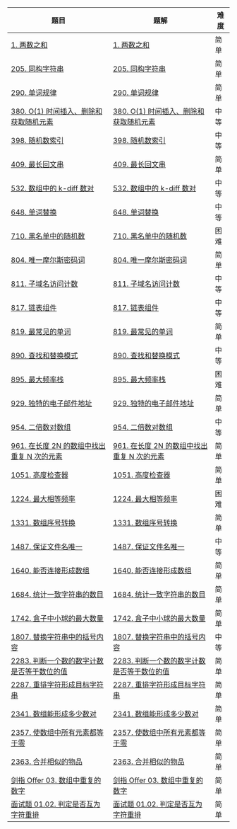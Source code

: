 | 题目                                                         | 题解                                                         | 难度 |
| ------------------------------------------------------------ | ------------------------------------------------------------ | ---- |
| [1. 两数之和](https://leetcode.cn/problems/two-sum/)         | [1. 两数之和](https://github.com/ZonzeeLi/LeetCode/blob/master/index/1-10/1.%20%E4%B8%A4%E6%95%B0%E4%B9%8B%E5%92%8C.md) | 简单 |
| [205. 同构字符串](https://leetcode.cn/problems/isomorphic-strings/) | [205. 同构字符串](https://github.com/ZonzeeLi/LeetCode/blob/master/index/201-210/205.%20%E5%90%8C%E6%9E%84%E5%AD%97%E7%AC%A6%E4%B8%B2.md) | 简单 |
| [290. 单词规律](https://leetcode.cn/problems/word-pattern/)  | [290. 单词规律](https://github.com/ZonzeeLi/LeetCode/blob/master/index/281-290/290.%20%E5%8D%95%E8%AF%8D%E8%A7%84%E5%BE%8B.md) | 简单 |
| [380. O(1) 时间插入、删除和获取随机元素](https://leetcode-cn.com/problems/insert-delete-getrandom-o1/) | [380. O(1) 时间插入、删除和获取随机元素](https://github.com/ZonzeeLi/LeetCode/blob/master/index/371-380/380.%20O(1)%20%E6%97%B6%E9%97%B4%E6%8F%92%E5%85%A5%E3%80%81%E5%88%A0%E9%99%A4%E5%92%8C%E8%8E%B7%E5%8F%96%E9%9A%8F%E6%9C%BA%E5%85%83%E7%B4%A0.md) | 中等 |
| [398. 随机数索引](https://leetcode-cn.com/problems/random-pick-index/) | [398. 随机数索引](https://github.com/ZonzeeLi/LeetCode/blob/master/index/391-400/398.%20%E9%9A%8F%E6%9C%BA%E6%95%B0%E7%B4%A2%E5%BC%95.md) | 中等 |
| [409. 最长回文串](https://leetcode.cn/problems/longest-palindrome/) | [409. 最长回文串](https://github.com/ZonzeeLi/LeetCode/blob/master/index/401-410/409.%20%E6%9C%80%E9%95%BF%E5%9B%9E%E6%96%87%E4%B8%B2.md) | 简单 |
| [532. 数组中的 k-diff 数对](https://leetcode.cn/problems/k-diff-pairs-in-an-array/) | [532. 数组中的 k-diff 数对](https://github.com/ZonzeeLi/LeetCode/blob/master/index/531-540/532.%20%E6%95%B0%E7%BB%84%E4%B8%AD%E7%9A%84%20k-diff%20%E6%95%B0%E5%AF%B9.md) | 中等 |
| [648. 单词替换](https://leetcode.cn/problems/replace-words/) | [648. 单词替换](https://github.com/ZonzeeLi/LeetCode/blob/master/index/641-650/648.%20%E5%8D%95%E8%AF%8D%E6%9B%BF%E6%8D%A2.md) | 中等 |
| [710. 黑名单中的随机数](https://leetcode.cn/problems/random-pick-with-blacklist/) | [710. 黑名单中的随机数](https://github.com/ZonzeeLi/LeetCode/blob/master/index/701-710/710.%20%E9%BB%91%E5%90%8D%E5%8D%95%E4%B8%AD%E7%9A%84%E9%9A%8F%E6%9C%BA%E6%95%B0.md) | 困难 |
| [804. 唯一摩尔斯密码词](https://leetcode-cn.com/problems/unique-morse-code-words/) | [804. 唯一摩尔斯密码词](https://github.com/ZonzeeLi/LeetCode/blob/master/index/801-810/804.%20%E5%94%AF%E4%B8%80%E6%91%A9%E5%B0%94%E6%96%AF%E5%AF%86%E7%A0%81%E8%AF%8D.md) | 简单 |
| [811. 子域名访问计数](https://leetcode.cn/problems/subdomain-visit-count/) | [811. 子域名访问计数](https://github.com/ZonzeeLi/LeetCode/blob/master/index/811-820/811.%20%E5%AD%90%E5%9F%9F%E5%90%8D%E8%AE%BF%E9%97%AE%E8%AE%A1%E6%95%B0.md) | 中等 |
| [817. 链表组件](https://leetcode.cn/problems/linked-list-components/) | [817. 链表组件](https://github.com/ZonzeeLi/LeetCode/blob/master/index/811-820/817.%20%E9%93%BE%E8%A1%A8%E7%BB%84%E4%BB%B6.md) | 中等 |
| [819. 最常见的单词](https://leetcode-cn.com/problems/most-common-word/) | [819. 最常见的单词](https://github.com/ZonzeeLi/LeetCode/blob/master/index/811-820/819.%20%E6%9C%80%E5%B8%B8%E8%A7%81%E7%9A%84%E5%8D%95%E8%AF%8D.md) | 简单 |
| [890. 查找和替换模式](https://leetcode.cn/problems/find-and-replace-pattern/) | [890. 查找和替换模式](https://github.com/ZonzeeLi/LeetCode/blob/master/index/881-890/890.%20%E6%9F%A5%E6%89%BE%E5%92%8C%E6%9B%BF%E6%8D%A2%E6%A8%A1%E5%BC%8F.md) | 中等 |
| [895. 最大频率栈](https://leetcode.cn/problems/maximum-frequency-stack/) | [895. 最大频率栈](https://github.com/ZonzeeLi/LeetCode/blob/master/index/891-900/895.%20%E6%9C%80%E5%A4%A7%E9%A2%91%E7%8E%87%E6%A0%88.md) | 困难 |
| [929. 独特的电子邮件地址](https://leetcode.cn/problems/unique-email-addresses/) | [929. 独特的电子邮件地址](https://github.com/ZonzeeLi/LeetCode/blob/master/index/921-930/929.%20%E7%8B%AC%E7%89%B9%E7%9A%84%E7%94%B5%E5%AD%90%E9%82%AE%E4%BB%B6%E5%9C%B0%E5%9D%80.md) | 简单 |
| [954. 二倍数对数组](https://leetcode-cn.com/problems/array-of-doubled-pairs/) | [954. 二倍数对数组](https://github.com/ZonzeeLi/LeetCode/blob/master/index/951-960/954.%20%E4%BA%8C%E5%80%8D%E6%95%B0%E5%AF%B9%E6%95%B0%E7%BB%84.md) | 中等 |
| [961. 在长度 2N 的数组中找出重复 N 次的元素](https://leetcode.cn/problems/n-repeated-element-in-size-2n-array/) | [961. 在长度 2N 的数组中找出重复 N 次的元素](https://github.com/ZonzeeLi/LeetCode/blob/master/index/961-970/961.%20%E5%9C%A8%E9%95%BF%E5%BA%A6%202N%20%E7%9A%84%E6%95%B0%E7%BB%84%E4%B8%AD%E6%89%BE%E5%87%BA%E9%87%8D%E5%A4%8D%20N%20%E6%AC%A1%E7%9A%84%E5%85%83%E7%B4%A0.md) | 简单 |
| [1051. 高度检查器](https://leetcode.cn/problems/height-checker/) | [1051. 高度检查器](https://github.com/ZonzeeLi/LeetCode/blob/master/index/1051-1060/1051.%20%E9%AB%98%E5%BA%A6%E6%A3%80%E6%9F%A5%E5%99%A8.md) | 简单 |
| [1224. 最大相等频率](https://leetcode.cn/problems/maximum-equal-frequency/) | [1224. 最大相等频率](https://github.com/ZonzeeLi/LeetCode/blob/master/index/1221-1230/1224.%20%E6%9C%80%E5%A4%A7%E7%9B%B8%E7%AD%89%E9%A2%91%E7%8E%87.md) | 困难 |
| [1331. 数组序号转换](https://leetcode.cn/problems/rank-transform-of-an-array/) | [1331. 数组序号转换](https://github.com/ZonzeeLi/LeetCode/blob/master/index/1331-1340/1331.%20%E6%95%B0%E7%BB%84%E5%BA%8F%E5%8F%B7%E8%BD%AC%E6%8D%A2.md) | 简单 |
| [1487. 保证文件名唯一](https://leetcode.cn/problems/making-file-names-unique/) | [1487. 保证文件名唯一](https://github.com/ZonzeeLi/LeetCode/blob/master/index/1481-1490/1487.%20%E4%BF%9D%E8%AF%81%E6%96%87%E4%BB%B6%E5%90%8D%E5%94%AF%E4%B8%80.md)                                                             | 中等 |
| [1640. 能否连接形成数组](https://leetcode.cn/problems/check-array-formation-through-concatenation/) | [1640. 能否连接形成数组](https://github.com/ZonzeeLi/LeetCode/blob/master/index/1631-1640/1640.%20%E8%83%BD%E5%90%A6%E8%BF%9E%E6%8E%A5%E5%BD%A2%E6%88%90%E6%95%B0%E7%BB%84.md) | 简单 |
| [1684. 统计一致字符串的数目](https://leetcode.cn/problems/count-the-number-of-consistent-strings/) | [1684. 统计一致字符串的数目](https://github.com/ZonzeeLi/LeetCode/blob/master/index/1681-1690/1684.%20%E7%BB%9F%E8%AE%A1%E4%B8%80%E8%87%B4%E5%AD%97%E7%AC%A6%E4%B8%B2%E7%9A%84%E6%95%B0%E7%9B%AE.md) | 简单 |
| [1742. 盒子中小球的最大数量](https://leetcode.cn/problems/maximum-number-of-balls-in-a-box/) | [1742. 盒子中小球的最大数量](https://github.com/ZonzeeLi/LeetCode/blob/master/index/1741-1750/1742.%20%E7%9B%92%E5%AD%90%E4%B8%AD%E5%B0%8F%E7%90%83%E7%9A%84%E6%9C%80%E5%A4%A7%E6%95%B0%E9%87%8F.md) | 简单 |
| [1807. 替换字符串中的括号内容](https://leetcode.cn/problems/evaluate-the-bracket-pairs-of-a-string/) | [1807. 替换字符串中的括号内容](https://github.com/ZonzeeLi/LeetCode/blob/master/index/1801-1810/1807.%20%E6%9B%BF%E6%8D%A2%E5%AD%97%E7%AC%A6%E4%B8%B2%E4%B8%AD%E7%9A%84%E6%8B%AC%E5%8F%B7%E5%86%85%E5%AE%B9.md) | 中等 |
| [2283. 判断一个数的数字计数是否等于数位的值](https://leetcode.cn/problems/check-if-number-has-equal-digit-count-and-digit-value/) | [2283. 判断一个数的数字计数是否等于数位的值](https://github.com/ZonzeeLi/LeetCode/blob/master/index/2281-2290/2283.%20%E5%88%A4%E6%96%AD%E4%B8%80%E4%B8%AA%E6%95%B0%E7%9A%84%E6%95%B0%E5%AD%97%E8%AE%A1%E6%95%B0%E6%98%AF%E5%90%A6%E7%AD%89%E4%BA%8E%E6%95%B0%E4%BD%8D%E7%9A%84%E5%80%BC.md) | 简单 |
| [2287. 重排字符形成目标字符串](https://leetcode.cn/problems/rearrange-characters-to-make-target-string/) | [2287. 重排字符形成目标字符串](https://github.com/ZonzeeLi/LeetCode/blob/master/index/2281-2290/2287.%20%E9%87%8D%E6%8E%92%E5%AD%97%E7%AC%A6%E5%BD%A2%E6%88%90%E7%9B%AE%E6%A0%87%E5%AD%97%E7%AC%A6%E4%B8%B2.md) | 简单 |
| [2341. 数组能形成多少数对](https://leetcode.cn/problems/maximum-number-of-pairs-in-array/) | [2341. 数组能形成多少数对](https://github.com/ZonzeeLi/LeetCode/blob/master/index/2341-2350/2341.%20%E6%95%B0%E7%BB%84%E8%83%BD%E5%BD%A2%E6%88%90%E5%A4%9A%E5%B0%91%E6%95%B0%E5%AF%B9.md) | 简单 |
| [2357. 使数组中所有元素都等于零](https://leetcode.cn/problems/make-array-zero-by-subtracting-equal-amounts/) | [2357. 使数组中所有元素都等于零](https://github.com/ZonzeeLi/LeetCode/blob/master/index/2351-2360/2357.%20%E4%BD%BF%E6%95%B0%E7%BB%84%E4%B8%AD%E6%89%80%E6%9C%89%E5%85%83%E7%B4%A0%E9%83%BD%E7%AD%89%E4%BA%8E%E9%9B%B6.md) | 简单 |
| [2363. 合并相似的物品](https://leetcode.cn/problems/merge-similar-items/) | [2363. 合并相似的物品](https://github.com/ZonzeeLi/LeetCode/blob/master/index/2361-2370/2363.%20%E5%90%88%E5%B9%B6%E7%9B%B8%E4%BC%BC%E7%9A%84%E7%89%A9%E5%93%81.md) | 简单 |
| [剑指 Offer 03. 数组中重复的数字](https://leetcode-cn.com/problems/shu-zu-zhong-zhong-fu-de-shu-zi-lcof/) | [剑指 Offer 03. 数组中重复的数字](https://github.com/ZonzeeLi/LeetCode/blob/master/index/%E5%89%91%E6%8C%87Offer/%E5%89%91%E6%8C%87%20Offer%2003.%20%E6%95%B0%E7%BB%84%E4%B8%AD%E9%87%8D%E5%A4%8D%E7%9A%84%E6%95%B0%E5%AD%97.md) | 简单 |
| [面试题 01.02. 判定是否互为字符重排](https://leetcode.cn/problems/check-permutation-lcci/) | [面试题 01.02. 判定是否互为字符重排](https://github.com/ZonzeeLi/LeetCode/blob/master/index/%E7%A8%8B%E5%BA%8F%E5%91%98%E9%9D%A2%E8%AF%95%E9%87%91%E5%85%B8/%E9%9D%A2%E8%AF%95%E9%A2%98%2001.02.%20%E5%88%A4%E5%AE%9A%E6%98%AF%E5%90%A6%E4%BA%92%E4%B8%BA%E5%AD%97%E7%AC%A6%E9%87%8D%E6%8E%92.md) | 简单 |

